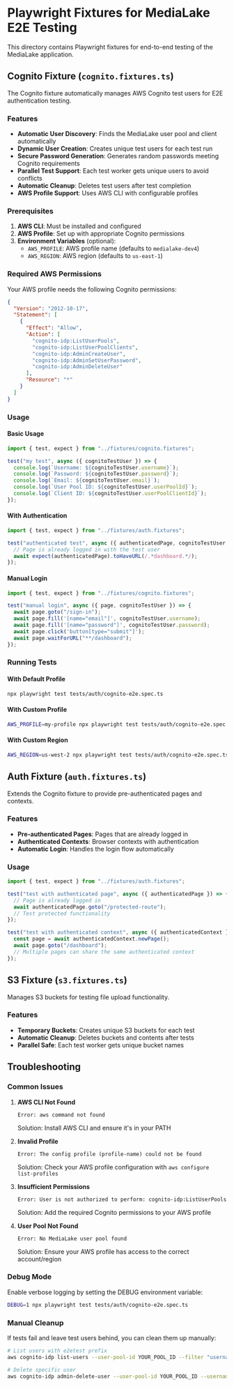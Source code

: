 # Playwright Fixtures for MediaLake E2E Testing

This directory contains Playwright fixtures for end-to-end testing of the MediaLake application.

## Cognito Fixture (`cognito.fixtures.ts`)

The Cognito fixture automatically manages AWS Cognito test users for E2E authentication testing.

### Features

- **Automatic User Discovery**: Finds the MediaLake user pool and client automatically
- **Dynamic User Creation**: Creates unique test users for each test run
- **Secure Password Generation**: Generates random passwords meeting Cognito requirements
- **Parallel Test Support**: Each test worker gets unique users to avoid conflicts
- **Automatic Cleanup**: Deletes test users after test completion
- **AWS Profile Support**: Uses AWS CLI with configurable profiles

### Prerequisites

1. **AWS CLI**: Must be installed and configured
2. **AWS Profile**: Set up with appropriate Cognito permissions
3. **Environment Variables** (optional):
   - `AWS_PROFILE`: AWS profile name (defaults to `medialake-dev4`)
   - `AWS_REGION`: AWS region (defaults to `us-east-1`)

### Required AWS Permissions

Your AWS profile needs the following Cognito permissions:

```json
{
  "Version": "2012-10-17",
  "Statement": [
    {
      "Effect": "Allow",
      "Action": [
        "cognito-idp:ListUserPools",
        "cognito-idp:ListUserPoolClients",
        "cognito-idp:AdminCreateUser",
        "cognito-idp:AdminSetUserPassword",
        "cognito-idp:AdminDeleteUser"
      ],
      "Resource": "*"
    }
  ]
}
```

### Usage

#### Basic Usage

```typescript
import { test, expect } from "../fixtures/cognito.fixtures";

test("my test", async ({ cognitoTestUser }) => {
  console.log(`Username: ${cognitoTestUser.username}`);
  console.log(`Password: ${cognitoTestUser.password}`);
  console.log(`Email: ${cognitoTestUser.email}`);
  console.log(`User Pool ID: ${cognitoTestUser.userPoolId}`);
  console.log(`Client ID: ${cognitoTestUser.userPoolClientId}`);
});
```

#### With Authentication

```typescript
import { test, expect } from "../fixtures/auth.fixtures";

test("authenticated test", async ({ authenticatedPage, cognitoTestUser }) => {
  // Page is already logged in with the test user
  await expect(authenticatedPage).toHaveURL(/.*dashboard.*/);
});
```

#### Manual Login

```typescript
import { test, expect } from "../fixtures/cognito.fixtures";

test("manual login", async ({ page, cognitoTestUser }) => {
  await page.goto("/sign-in");
  await page.fill('[name="email"]', cognitoTestUser.username);
  await page.fill('[name="password"]', cognitoTestUser.password);
  await page.click('button[type="submit"]');
  await page.waitForURL("**/dashboard");
});
```

### Running Tests

#### With Default Profile

```bash
npx playwright test tests/auth/cognito-e2e.spec.ts
```

#### With Custom Profile

```bash
AWS_PROFILE=my-profile npx playwright test tests/auth/cognito-e2e.spec.ts
```

#### With Custom Region

```bash
AWS_REGION=us-west-2 npx playwright test tests/auth/cognito-e2e.spec.ts
```

## Auth Fixture (`auth.fixtures.ts`)

Extends the Cognito fixture to provide pre-authenticated pages and contexts.

### Features

- **Pre-authenticated Pages**: Pages that are already logged in
- **Authenticated Contexts**: Browser contexts with authentication
- **Automatic Login**: Handles the login flow automatically

### Usage

```typescript
import { test, expect } from "../fixtures/auth.fixtures";

test("test with authenticated page", async ({ authenticatedPage }) => {
  // Page is already logged in
  await authenticatedPage.goto("/protected-route");
  // Test protected functionality
});

test("test with authenticated context", async ({ authenticatedContext }) => {
  const page = await authenticatedContext.newPage();
  await page.goto("/dashboard");
  // Multiple pages can share the same authenticated context
});
```

## S3 Fixture (`s3.fixtures.ts`)

Manages S3 buckets for testing file upload functionality.

### Features

- **Temporary Buckets**: Creates unique S3 buckets for each test
- **Automatic Cleanup**: Deletes buckets and contents after tests
- **Parallel Safe**: Each test worker gets unique bucket names

## Troubleshooting

### Common Issues

1. **AWS CLI Not Found**

   ```
   Error: aws command not found
   ```

   Solution: Install AWS CLI and ensure it's in your PATH

2. **Invalid Profile**

   ```
   Error: The config profile (profile-name) could not be found
   ```

   Solution: Check your AWS profile configuration with `aws configure list-profiles`

3. **Insufficient Permissions**

   ```
   Error: User is not authorized to perform: cognito-idp:ListUserPools
   ```

   Solution: Add the required Cognito permissions to your AWS profile

4. **User Pool Not Found**
   ```
   Error: No MediaLake user pool found
   ```
   Solution: Ensure your AWS profile has access to the correct account/region

### Debug Mode

Enable verbose logging by setting the DEBUG environment variable:

```bash
DEBUG=1 npx playwright test tests/auth/cognito-e2e.spec.ts
```

### Manual Cleanup

If tests fail and leave test users behind, you can clean them up manually:

```bash
# List users with e2etest prefix
aws cognito-idp list-users --user-pool-id YOUR_POOL_ID --filter "username ^= \"e2etest\""

# Delete specific user
aws cognito-idp admin-delete-user --user-pool-id YOUR_POOL_ID --username e2etest-0-12345678
```
